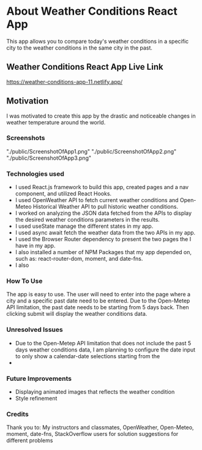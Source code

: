 # About Weather Conditions React App

This app allows you to compare today's weather conditions in a specific city to the weather conditions in the same city in the past.

## Weather Conditions React App Live Link

https://weather-conditions-app-11.netlify.app/

## Motivation

I was motivated to create this app by the drastic and noticeable changes in weather temperature around the world.

### Screenshots

"./public/ScreenshotOfApp1.png"
"./public/ScreenshotOfApp2.png"
"./public/ScreenshotOfApp3.png"

### Technologies used

- I used React.js framework to build this app, created pages and a nav component, and utilized React Hooks.
- I used OpenWeather API to fetch current weather conditions and Open-Meteo Historical Weather API to pull historic weather conditions.
- I worked on analyzing the JSON data fetched from the APIs to display the desired weather conditions parameters in the results.
- I used useState manage the different states in my app.
- I used async await fetch the weather data from the two APIs in my app.
- I used the Browser Router dependency to present the two pages the I have in my app.
- I also installed a number of NPM Packages that my app depended on, such as: react-router-dom, moment, and date-fns.
- I also

### How To Use

The app is easy to use. The user will need to enter into the page where a city and a specific past date need to be entered. Due to the Open-Metep API limitation, the past date needs to be starting from 5 days back.  Then clicking submit will display the weather conditions data.


### Unresolved Issues

- Due to the Open-Metep API limitation that does not include the past 5 days weather conditions data, I am planning to configure the date input to only show a calendar-date selections starting from the 
- 

### Future Improvements

- Displaying animated images that reflects the weather condition
- Style refinement




### Credits

Thank you to:
My instructors and classmates, OpenWeather, Open-Meteo, moment, date-fns, StackOverflow users for solution suggestions for different problems